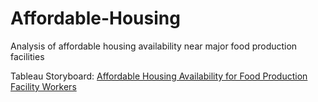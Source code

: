 # Affordable-Housing
Analysis of affordable housing availability near major food production facilities

Tableau Storyboard:
<a href="https://public.tableau.com/app/profile/adam.willard/viz/AnalysisofAffordableHousingAvailabilityforFoodProductionWorkers/AffordableHousing">Affordable Housing Availability for Food Production Facility Workers</a>
